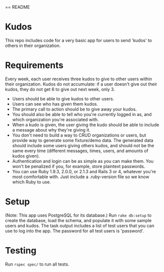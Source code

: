 == README

# Kudos
This repo includes code for a very basic app for users to send 'kudos' to others in their organization. 

# Requirements
Every week, each user receives three kudos to give to other users within their organization.  Kudos do not accumulate: if a user doesn't give out their kudos, they do not get 6 to give out next week, only 3.

* Users should be able to give kudos to other users.
* Users can see who has given them kudos.
* The primary call to action should be to give away your kudos.
* You should also be able to tell who you're currently logged in as, and which organization you're associated with.
* When a kudo is given, the user giving the kudo should be able to include a message about why they're giving it.
* You don't need to build a way to CRUD organizations or users, but provide way to generate some fixture/demo data.  The generated data should include some users giving others kudos, and should not be the same every time (different messages, times, users, and amounts of kudos given).
* Authentication and login can be as simple as you can make them.  You won't be penalized if you, for example, store plaintext passwords.
* You can use Ruby 1.9.3, 2.0.0, or 2.1.3 and Rails 3 or 4, whatever you're most comfortable with.  Just include a .ruby-version file so we know which Ruby to use.

# Setup
(Note: This app uses PostgreSQL for its database.) Run `rake db:setup` to create the database, load the schema, and populate it with some sample users and kudos. The task output includes a list of test users that you can use to log into the app. The password for all test users is 'password'.

# Testing
Run `rspec spec/` to run all tests.
